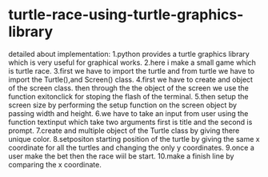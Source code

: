 # turtle-race-using-turtle-graphics-library

detailed about implementation:
1.python provides a turtle graphics library which is very useful for graphical works.
2.here i make a small game which is turtle race.
3.first we have to import the turtle and from turtle we have to import the Turtle(),and Screen() class.
4.first we have to create and object of the screen class. then through the the object of the screen we use the function exitonclick for stoping the flash of the terminal.
5.then setup the screen size by performing the setup function on the screen object by passing width and height.
6.we have to take an input from user using the function textinput which take two arguments first is title and the second is prompt.
7.create and multiple object of the Turtle class by giving there unique color.
8.setpositon starting position of the turtle by giving the same x coordinate for all the turtles and changing the only y coordinates.
9.once a user make the bet then the race wiil be start.
10.make a finish line by comparing the x coordinate.
